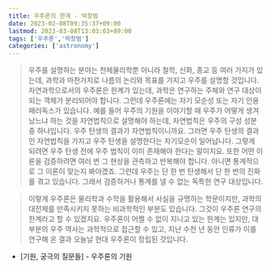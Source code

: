 ```yaml
---
title: 우주론의 한계 - 박창범
date: 2023-02-08T09:35:37+09:00
lastmod: 2023-03-08T13:03:03+09:00
tags: ['우주론','박창범']
categories: ['astronomy']
---
```


> 우주를 설명하는 분야는 천체물리학뿐 아니라 철학, 신화, 종교 등 여러 가지가 있는데, 과학과 마찬가지로 나름의 논리와 목표를 가지고 우주를 설명할 것입니다. 자연과학으로서의 우주론은 한계가 있는데, 과학은 연구하는 주체와 연구 대상이 되는 객체가 분리되어야 합니다. 그런데 우주론에는 자기 모순성 또는 자기 인용 패러독스가 있습니다. 예를 들어 우주의 기원을 이야기할 때 우주가 어떻게 생겨났느냐 하는 것을 자연법칙으로 설명해야 하는데, 자연법칙은 우주의 구성 성분 중 하나입니다. 우주 탄생의 결과가 자연법칙이니까요. 그러면 우주 탄생의 결과인 자연법칙을 가지고 우주 탄생을 설명한다는 자기모순이 일어납니다. 그렇게 되려면 우주 탄생 전에 우주 법칙이 이미 존재해야 한다는 말이지요. 또한 어떤 이론을 검증하려면 여러 번 그 현상을 관측하고 반복해야 합니다. 아니면 통계적으로 그 이론이 맞는지 봐야겠죠. 그런데 우주는 단 한 번 탄생해서 단 한 번의 진화를 겪고 있습니다. 그래서 검증하거나 통계를 낼 수 없는 독특한 연구 대상입니다.

> 이렇게 우주론은 물리학과 수학을 활용해서 사실을 규명하는 학문이지만, 과학의 대전제를 만족시키지 못하는 비과학적인 부분도 있습니다. 그것이 우주론 연구의 한계라고 할 수 있겠지요. 우주론이 어쩔 수 없이 지니고 있는 한계는 있지만, 대부분의 우주 역사는 과학적으로 접근할 수 있고, 지난 수천 년 동안 인류가 이를 연구해 온 결과 오늘날 현대 우주론이 정립된 것입니다.

- [기원, 궁극의 질문들] - 우주론의 기원
